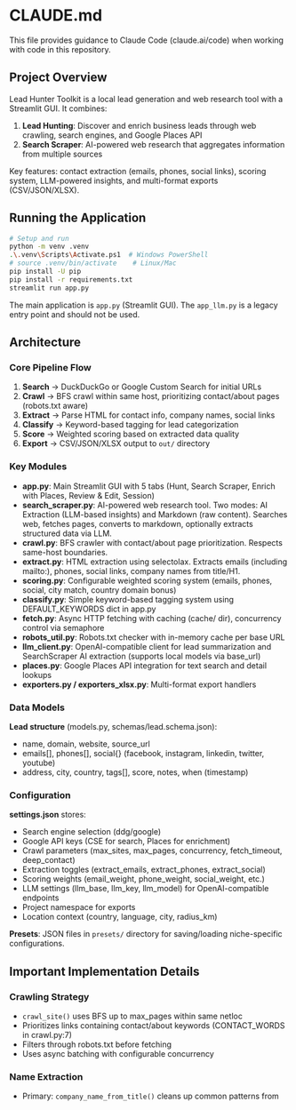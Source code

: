 # CLAUDE.md

This file provides guidance to Claude Code (claude.ai/code) when working with code in this repository.

## Project Overview

Lead Hunter Toolkit is a local lead generation and web research tool with a Streamlit GUI. It combines:
1. **Lead Hunting**: Discover and enrich business leads through web crawling, search engines, and Google Places API
2. **Search Scraper**: AI-powered web research that aggregates information from multiple sources

Key features: contact extraction (emails, phones, social links), scoring system, LLM-powered insights, and multi-format exports (CSV/JSON/XLSX).

## Running the Application

```bash
# Setup and run
python -m venv .venv
.\.venv\Scripts\Activate.ps1  # Windows PowerShell
# source .venv/bin/activate    # Linux/Mac
pip install -U pip
pip install -r requirements.txt
streamlit run app.py
```

The main application is `app.py` (Streamlit GUI). The `app_llm.py` is a legacy entry point and should not be used.

## Architecture

### Core Pipeline Flow

1. **Search** → DuckDuckGo or Google Custom Search for initial URLs
2. **Crawl** → BFS crawl within same host, prioritizing contact/about pages (robots.txt aware)
3. **Extract** → Parse HTML for contact info, company names, social links
4. **Classify** → Keyword-based tagging for lead categorization
5. **Score** → Weighted scoring based on extracted data quality
6. **Export** → CSV/JSON/XLSX output to `out/` directory

### Key Modules

- **app.py**: Main Streamlit GUI with 5 tabs (Hunt, Search Scraper, Enrich with Places, Review & Edit, Session)
- **search_scraper.py**: AI-powered web research tool. Two modes: AI Extraction (LLM-based insights) and Markdown (raw content). Searches web, fetches pages, converts to markdown, optionally extracts structured data via LLM.
- **crawl.py**: BFS crawler with contact/about page prioritization. Respects same-host boundaries.
- **extract.py**: HTML extraction using selectolax. Extracts emails (including mailto:), phones, social links, company names from title/H1.
- **scoring.py**: Configurable weighted scoring system (emails, phones, social, city match, country domain bonus)
- **classify.py**: Simple keyword-based tagging system using DEFAULT_KEYWORDS dict in app.py
- **fetch.py**: Async HTTP fetching with caching (cache/ dir), concurrency control via semaphore
- **robots_util.py**: Robots.txt checker with in-memory cache per base URL
- **llm_client.py**: OpenAI-compatible client for lead summarization and SearchScraper AI extraction (supports local models via base_url)
- **places.py**: Google Places API integration for text search and detail lookups
- **exporters.py / exporters_xlsx.py**: Multi-format export handlers

### Data Models

**Lead structure** (models.py, schemas/lead.schema.json):
- name, domain, website, source_url
- emails[], phones[], social{} (facebook, instagram, linkedin, twitter, youtube)
- address, city, country, tags[], score, notes, when (timestamp)

### Configuration

**settings.json** stores:
- Search engine selection (ddg/google)
- Google API keys (CSE for search, Places for enrichment)
- Crawl parameters (max_sites, max_pages, concurrency, fetch_timeout, deep_contact)
- Extraction toggles (extract_emails, extract_phones, extract_social)
- Scoring weights (email_weight, phone_weight, social_weight, etc.)
- LLM settings (llm_base, llm_key, llm_model) for OpenAI-compatible endpoints
- Project namespace for exports
- Location context (country, language, city, radius_km)

**Presets**: JSON files in `presets/` directory for saving/loading niche-specific configurations.

## Important Implementation Details

### Crawling Strategy
- `crawl_site()` uses BFS up to max_pages within same netloc
- Prioritizes links containing contact/about keywords (CONTACT_WORDS in crawl.py:7)
- Filters through robots.txt before fetching
- Uses async batching with configurable concurrency

### Name Extraction
- Primary: `company_name_from_title()` cleans up common patterns from <title>
- Fallback: First <h1> tag content
- See name_clean.py for heuristic cleanup logic

### Scoring System
Lead scores are calculated in scoring.py with these defaults:
- email_weight: 2.0 per email (max 5 counted)
- phone_weight: 1.0 per phone (max 3 counted)
- social_weight: 0.5 per social platform
- about_or_contact_weight: 1.0 bonus if page title contains contact/about keywords
- city_match_weight: 1.5 bonus if city detected in text
- Country domain bonus: +0.5 for matching TLD (e.g., .fr when country=fr)

### Session State Management
Streamlit session_state["results"] holds the lead list throughout the session. The Review tab uses st.data_editor for inline editing with "Apply changes" button to persist edits.

### Caching
- HTML responses cached in `cache/` directory with SHA256-based filenames (fetch.py)
- Robots.txt cached in-memory per base URL (robots_util.py:_cache)

### Google APIs
- **Custom Search**: Requires API key + cx (engine ID) from console.cloud.google.com
- **Places**: Uses /places:searchText and detail lookups with field masks for efficiency

### LLM Integration
LLMClient supports any OpenAI-compatible endpoint (e.g., LM Studio, Ollama). Set llm_base (e.g., "http://localhost:1234" for LM Studio or "http://localhost:11434" for Ollama), and llm_model in settings. The `/v1` path is automatically appended to the base URL if not present. The llm_key is optional and defaults to "not-needed" for local LLMs that don't require authentication. Used for lead summarization in Review tab and SearchScraper AI extraction. The client includes proper error handling and null-safety checks for response parsing.

### SearchScraper Feature
SearchScraper is an AI-powered web research tool that searches, fetches, and analyzes multiple web pages based on a user's query.

**Architecture** (search_scraper.py):
- SearchScraperResult: Data class for results with mode, prompt, sources, extracted_data, markdown_content, error
- SearchScraper: Main class with two operation modes

**Workflow**:
1. Search web using existing search.py (DDG) or google_search.py
2. Fetch pages using fetch.py (async, with caching)
3. Convert HTML to markdown using markdownify library
4. Process based on mode:
   - AI Extraction: Use LLM to synthesize insights from all sources with citations
   - Markdown: Return concatenated markdown content with source metadata

**AI Extraction Mode**:
- Combines markdown from all sources (max 15K chars for LLM context)
- Supports optional custom JSON schema for structured extraction
- Builds comprehensive prompt with user question + content
- Calls LLM via llm_client.summarize_leads() (async wrapper)
- Returns synthesized answer with source citations

**Markdown Mode**:
- Faster, no LLM required
- Returns clean markdown from all fetched pages
- Includes source URLs and content length
- Useful for manual review or content migration

**GUI Integration** (app.py tab2):
- Text area for research question
- Slider for number of sources (3-20)
- Mode selector (AI Extraction / Markdown)
- Optional custom schema JSON editor
- Progress indicator with status updates
- Results display with expandable sources
- Export options (text for AI mode, markdown for markdown mode)

**Use Cases**:
- Research questions: aggregating information from multiple sources
- Competitive analysis: comparing features/products
- Market research: identifying trends
- Content creation: gathering source material
- Data collection: structured extraction with custom schemas

## Common Development Tasks

### Adding a new extraction field
1. Update Lead model in models.py
2. Update schemas/lead.schema.json
3. Add extraction logic in extract.py:extract_basic()
4. Update scoring logic in scoring.py if needed
5. Ensure field appears in DataFrame display (app.py line 289)

### Adding a new scoring weight
1. Add weight to default settings in sidebar (app.py)
2. Update scoring logic in scoring.py:score_lead()
3. Add to settings.json structure

### Adding a new tag classifier
1. Add keywords to DEFAULT_KEYWORDS dict in app.py:22
2. classify.py automatically uses all keyword categories

### Modifying crawl behavior
- Edit CONTACT_WORDS list in crawl.py:7 for prioritization
- Adjust should_visit() in crawl.py:9 for link filtering logic

## Notes

- Keep concurrency respectful of target sites (default: 6-8)
- Exports namespace by project name in settings
- User-Agent is "LeadHunter/1.0" (fetch.py, robots_util.py)
- Uses selectolax (not BeautifulSoup) for fast HTML parsing
- Google CSE and Places APIs are paid services with free tiers
